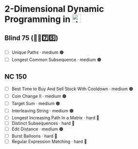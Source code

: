 # 2-Dimensional Dynamic Programming in <img src="https://upload.wikimedia.org/wikipedia/commons/thumb/6/6a/JavaScript-logo.png/768px-JavaScript-logo.png" alt="JavaScript Logo" style="vertical-align: baseline; height: 1em; width: auto; vertical-align: top;">

## Blind 75 (🧑‍🦯7️⃣5️⃣)
- [ ] Unique Paths · medium 🟠
- [ ] Longest Common Subsequence · medium 🟠

## NC 150
- [ ] Best Time to Buy And Sell Stock With Cooldown · medium 🟠
- [ ] Coin Change II · medium 🟠
- [ ] Target Sum · medium 🟠
- [ ] Interleaving String · medium 🟠
- [ ] Longest Increasing Path In a Matrix · hard 🔴
- [ ] Distinct Subsequences · hard 🔴
- [ ] Edit Distance · medium 🟠
- [ ] Burst Balloons · hard 🔴
- [ ] Regular Expression Matching · hard 🔴